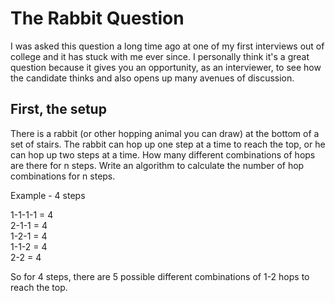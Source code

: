 # The Rabbit Question

I was asked this question a long time ago at one of my first interviews out of college and it has stuck with me
ever since. I personally think it's a great question because it gives you an opportunity, as an interviewer, to
see how the candidate thinks and also opens up many avenues of discussion.

## First, the setup

There is a rabbit (or other hopping animal you can draw) at the bottom of a set of stairs. The rabbit can hop up
one step at a time to reach the top, or he can hop up two steps at a time. How many different combinations of hops
are there for n steps. Write an algorithm to calculate the number of hop combinations for n steps.

Example - 4 steps

1-1-1-1 = 4  
2-1-1 = 4  
1-2-1 = 4  
1-1-2 = 4  
2-2 = 4

So for 4 steps, there are 5 possible different combinations of 1-2 hops to reach the top.
